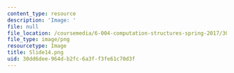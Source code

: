 ```yaml
---
content_type: resource
description: 'Image: '
file: null
file_location: /coursemedia/6-004-computation-structures-spring-2017/30dd6dee964db2fc6a3ff3fe61c70d3f_Slide14.png
file_type: image/png
resourcetype: Image
title: Slide14.png
uid: 30dd6dee-964d-b2fc-6a3f-f3fe61c70d3f
---
```

